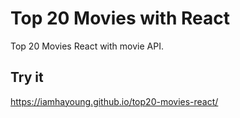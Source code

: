 # Top 20 Movies with React

Top 20 Movies React with movie API.

## Try it

https://iamhayoung.github.io/top20-movies-react/
